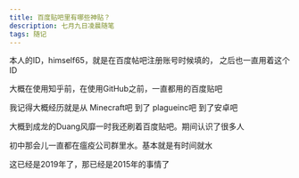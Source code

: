```yaml
---
title: 百度贴吧里有哪些神贴？
description: 七月九日凌晨随笔
tags: 随记
---
```


本人的ID，himself65，就是在百度帖吧注册账号时候填的，
之后也一直用着这个ID 

大概在使用知乎前，在使用GitHub之前，一直都用的百度贴吧

我记得大概经历就是从 Minecraft吧 到了 plagueinc吧 到了安卓吧

大概到成龙的Duang风靡一时我还刷着百度贴吧。期间认识了很多人

初中那会儿一直都在瘟疫公司群里水。基本就是有时间就水

这已经是2019年了，那已经是2015年的事情了

